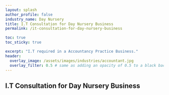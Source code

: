 ```yaml
---
layout: splash 
author_profile: false 
industry_name: Day Nursery
title: I.T Consultation for Day Nursery Business
permalink: /it-consultation-for-day-nursery-business

toc: true
toc_sticky: true

excerpt: "I.T required in a Accountancy Practice Business."
header:
  overlay_image: /assets/images/industries/accountant.jpg
  overlay_filter: 0.5 # same as adding an opacity of 0.5 to a black background
---
```


## I.T Consultation for Day Nursery Business